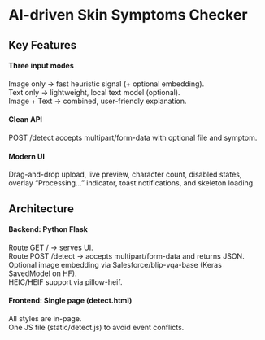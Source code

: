 # AI-driven Skin Symptoms Checker
## Key Features
#### Three input modes
Image only → fast heuristic signal (+ optional embedding).                                                                
Text only → lightweight, local text model (optional).                                                          
Image + Text → combined, user-friendly explanation.

#### Clean API 
POST /detect accepts multipart/form-data with optional file and symptom.
#### Modern UI 
Drag-and-drop upload, live preview, character count, disabled states, overlay “Processing…” indicator, toast notifications, and skeleton loading.

## Architecture
#### Backend: Python Flask                                                                               
Route GET / → serves UI.                                                             
Route POST /detect → accepts multipart/form-data and returns JSON.                                          
Optional image embedding via Salesforce/blip-vqa-base (Keras SavedModel on HF).                                   
HEIC/HEIF support via pillow-heif.                                                      
#### Frontend: Single page (detect.html)                                                      
All styles are in-page.                                                                 
One JS file (static/detect.js) to avoid event conflicts.
